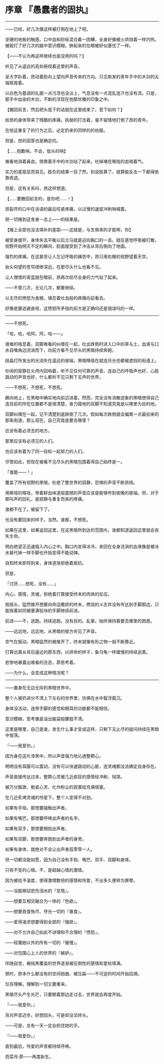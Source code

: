 # 序章 『愚蠢者的固执』

------

——已经，好几次像这样被打倒在地上了吧。

坚硬的地板的触感。口中血和砂砾混合着一团糟，全身好像被火烘焙着一样灼热。被殴打了好几次的脑中意识模糊，肿起来的左眼被好似塞住了一样。

【——不认为再这样继续也是没用的吗？】

听见了从遥远的高处俯视着这里的声音。

呈大字趴着，昂动着脸向上望向声音传来的方向。只见紫发的青年手中的木剑的尖端摇晃着。

以白色为基调的礼服一点污渍也没沾上，气息没有一点混乱连汗也没有流。只是，那手中血染的木剑，不断的浮现在他那优雅的印象之中。

【撤回前言，然后把头低下的话就在这里结束了。意下如何？】

给昂的身体带来了残酷的疼痛，执拗的打击着，毫不留情地打倒了昂的青年。

在他这重复了的行为之后，必定扔来的同样的的劝服。

但是，昂的回答也是确定的。

【……抱歉呐，不会，低头的呐】

难看地淌着鼻血，倚靠着手中的木剑站了起来。吐掉堵在喉咙的血喘着气。

实力的差距显而易见。胜负的结果一目了然。别说胜算了，就算能反击一下都得依靠奇迹。

但是，这有关系吗，昂这样想道。

【……要撤回前言的，是你吧……！】

昂裂开的口中在话语的最后咬紧疼痛，以过慢的速度冲刺呐喊着。

把一切赌到这舍身一击上——的结果是。

【赌上全部也没法填补的差距——这就是，与生俱来的才能啊，你】

被受身拨开，身体失去平衡以后立马就是迎向胸口的一击。就在感觉呼吸被打散，视野开始明灭不定的瞬间，脸面就受到了冲击从背后倒向了地面。

强烈的疼痛。在这甚至让人忘记呼吸的痛苦中，昂只用右眼的视野望着天空。

抬头仰望的苍穹缥缈深远，在那尽头什么也看不见。

让人憎恨的青蓝就在眼前，昂再次绞尽全身的力气站了起来。

——不管几次，无论几次，都要继续。

以无尽的愤怒为食粮，堪忍着吐血般的疼痛向前看去。

好像是要逃避直视，这愤怒所矛指的前方是正确吗还是错误吗的一样。




------



——不想死。

「哈，哈，哈阿，阿，哈——」

艰难的喘息着，双脚难看的纠缠在一起，吐出跌倒时进入口中的草与土，血液与口水自嘴角边流淌而下，向前方看不见尽头的黑暗持续奔跑。

结晶灯所发出的光消失在遥远的彼端，黑暗降临在就连月光也都被遮挡的街道上。

吵闹的寂静在头颅内回响着，听不见任何可靠的声音。连自己的呼吸声也好，心脏跳动的声音也好，什么都听不见只剩下无声的世界。

——不想死，不想死，不想死。

踢向地上，在黑暗中确实地向前迈进着。然而，完全没有消散迹象的黑暗使得自己连目前的所在位置都不是很清楚，奋力踏地的双脚不知道究竟是以哪里为目的地。

双脚纠缠在一起，记不清楚到底跌倒了几次。假如每次跌倒就会偏离一点最初来的那条街道，那么现在，自己究竟是要去哪里？

应该有着必须去的地方。

那里应该有必须见的人们。

也应该有着为了同一目标一起努力的人们。

尽管如此，但现在被看不见尽头的黑暗包围着得自己始终是一。

「谁能——！」

覆盖了所有视野的黑暗，杜绝了整世界的寂静，恐惧的声音不断昂扬。

用嘶哑的喉咙，带着鲜血味道般震撼的声音应该是能够传到夜晚的彼端。但，对于那叫声的回礼，是寂静与重复而来的疼痛。

谁都不在了。被留下了。

也没有要回来的样子。当然。谁都，不想死。

如果在这里，如果返回这里，在这黑暗所到达的范围内，谁都知道返回这里就会丧失生命。

明白绝望正迅速插入内心之中。胸口内变得冰冷，来回在全身流淌的血液像是被冰水替代掉一样手脚也开始变得不能动弹。

自知终末即将到来，身体逐渐拒绝着抵抗。

但是，

「讨厌……想死，没有……」

内心，感情，灵魂，拒绝着打算接受终末的肉体的反应。

摇摇头，猛然推开想要向命运撒娇的终末，燃烧的斗志并没有传达到手脚那边，只能拖着如同被塞满铅块的手脚继续前进。

前进——不，逃跑。持续逃跑。没有目的。乱窜。始终保持着要去哪里的困惑。

——远远地，远远地，从黑暗的彼方听见了声音。

空气在振动，黑暗猛然的被推开了，终末就像有形之物一般不断靠近。

打算远离从背后逼近的那东西，以拼命的样子，象乌龟一样缓慢的持续逃离。

悲惨地暴露出难看的丑态，昴思考着。

——为什么，会变成这种情况呢？

------



——置身在无边无际的黑暗世界中。

 

整个人被扔进分不清上下左右的世界里，彷佛在水中载浮载沉。

身体没法动，连带手脚的感觉和眼耳的功能都不能相信。

意识模糊，思考像是溢出脑袋般朦胧不清。

这里是哪里，自己是谁，发生什么事才变成这样，只剩下无止尽的疑问持续在黑暗中晃荡。

 

『——我爱你。』

 

因为身在这片漆黑中，所以声音强力地沁透整颗心。

明明没有耳膜可以震动，没有可以快速跳动的心脏，连灵魂都没法确定自身存在。

声音直接传达过来，整颗心灵被几近疯狂的感情给冲刷、恸哭。

被万分飘渺、勒紧心灵、化作粉尘的寂寞给充满填塞。

在几近炙烤灵魂的怜爱下，整个人变得不对劲。

 

如果有手指，那想要碰触出声者。

如果有嘴巴，那想要呼唤出声者的名字。

如果有双手，那想要拥抱出声者。

如果有双脚，那想要奔跑到出声者的身旁。

如果有身体，就绝对不会让出声者孤零零一人。

 

但一切都没能如愿，因为自己没有手指、嘴巴、双手、双脚和身体。

只有不变的心情。不，是超越心情的激情。

因为被给予温度，使得激增数倍的感情和怜爱，不出多久便转为罪孽。

 

——没能擦拭悲伤泪水的『怠惰』。

——想要互相交融合为一体的『色欲』。

——想要吞食殆尽、夺光一切的『暴食』。

——爱得渴求想要得到全部的『强欲』。

——对不允许自己如此不讲理和不合理的『愤怒』。

——轻蔑她以外的所有一切的『傲慢』。

——对包围心上人的世界的『嫉妒』。

 

伴随自觉，被纯黑覆盖的世界逐渐被压倒性的感情和爱给填满。

顿时，原本什么都没有的空间扭曲、被压扁——不可逆的时间开始回溯。

 

仅存理解。理解到一切又要重来。

黑暗尽头产生光芒，只要朝着那边走过去，世界就会再度开始。

 

『——我爱你。』

 

背对声音迈步。好想回头，可是却没法转头。

——可是，总有一天一定会抓住她的手。

 

『——我爱你。』

 

直到最后，怜爱的声音都持续呼唤。

而菜月·昴——再度新生。



